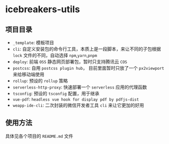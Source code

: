 # icebreakers-utils

## 项目目录

- `_template`: 模板项目
- `cli`: 自定义安装包的命令行工具，本质上是一段脚本，来让不同的子包根据 `lock` 文件的不同，自动选择 `npm`,`yarn`,`pnpm`
- `deploy`: 前端 `OSS` 静态网页部署包，暂时只支持腾讯云 `COS`
- `postcss`: 自用 `postcss plugin hub`， 目前里面暂时只放了一个 `px2viewport` 来给移动端使用
- `rollup`: 预设的 `rollup` 策略
- `serverless-http-proxy`: 快速部署一个 `serverless` 应用的代理函数
- `tsconfig`: 预设的 `tsconfig` 配置，用于继承
- `vue-pdf`: `headless vue hook for display pdf by pdfjs-dist` 
- `weapp-ide-cli`: 二次封装的微信开发者工具 `cli` 来让它更加的好用

## 使用方法

具体见各个项目的 `README.md` 文件
